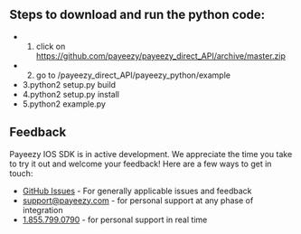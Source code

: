 

## Steps to download and run the python code: 

* 1. click on https://github.com/payeezy/payeezy_direct_API/archive/master.zip
* 2. go to /payeezy_direct_API/payeezy_python/example
* 3.python2 setup.py build
* 4.python2 setup.py install
* 5.python2 example.py

## Feedback
Payeezy IOS SDK is in active development. We appreciate the time you take to try it out and welcome your feedback!
Here are a few ways to get in touch:
* [GitHub Issues](https://github.com/payeezy/payeezy/issues) - For generally applicable issues and feedback
* support@payeezy.com - for personal support at any phase of integration
* [1.855.799.0790](tel:+18557990790)  - for personal support in real time 
